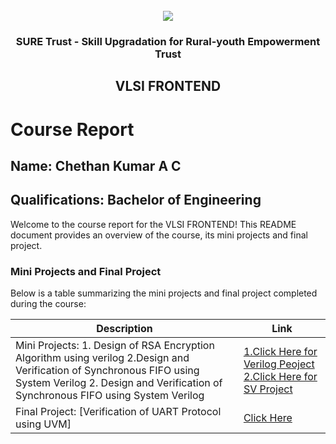<!-- PROJECT LOGO -->
<br />

<div align="center">
   <img src='https://user-images.githubusercontent.com/73131499/166115643-d3187f47-d38f-41b2-ae42-5ecbbc60de14.png' />


<h3 align="center">SURE Trust - Skill Upgradation for Rural-youth Empowerment Trust</h3>
  <h2>VLSI FRONTEND</h2>
</div>

# Course Report

## Name: Chethan Kumar A C

## Qualifications: Bachelor of Engineering

Welcome to the course report for the VLSI FRONTEND! This README document provides an overview of the course, its mini projects and final project.

### Mini Projects and Final Project

Below is a table summarizing the mini projects and final project completed during the course:

| Description                               | Link                                    |
|-------------------------------------------|-----------------------------------------|
| Mini Projects: 1. Design of RSA Encryption Algorithm using verilog 2.Design and Verification of Synchronous FIFO using System Verilog  2. Design and Verification of Synchronous FIFO using System Verilog | [1.Click Here for Verilog Peoject](https://github.com/sure-trust/G15-VLSI_Frontend/tree/main/Mini%20Projects/Chethan%20Kumar/Verilog_Miniproject)  [2.Click Here for SV Project](https://github.com/sure-trust/G15-VLSI_Frontend/tree/main/Mini%20Projects/Chethan%20Kumar/SystemVerilog_MiniProject)                        |
| Final Project: [Verification of UART Protocol using UVM]     | [Click Here](https://github.com/sure-trust/G15-VLSI_Frontend/tree/main/Final%20Capstone%20Project/Chethan%20Kumar)                         |
